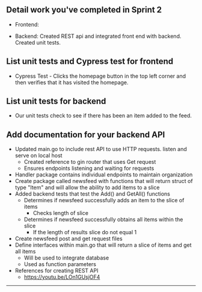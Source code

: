 Detail work you've completed in Sprint 2
---
- Frontend: 

- Backend: Created REST api and integrated front end with backend. Created unit tests. 

List unit tests and Cypress test for frontend
---
- Cypress Test - Clicks the homepage button in the top left corner and then verifies that it has visited the homepage.


List unit tests for backend
---
- Our unit tests check to see if there has been an item added to the feed.


Add documentation for your backend API
---

- Updated main.go to include rest API to use HTTP requests. listen and serve on local host
    - Created reference to gin router that uses Get request
    - Ensures endpoints listening and waiting for requests
- Handler package contains individual endpoints to maintain organization
- Create package called newsfeed with functions that will return struct of type "Item" and will allow the ability to add items to a slice
- Added backend tests that test the Add() and GetAll() functions
    - Determines if newsfeed successfully adds an item to the slice of items
        - Checks length of slice
    - Determines if newsfeed successfully obtains all items within the slice
        - If the length of results slice do not equal 1
- Create newsfeed post and get request files
- Define interfaces within main.go that will return a slice of items and get all items
    - Will be used to integrate database
    - Used as function parameters
- References for creating REST API
    - https://youtu.be/LOn1GUsjOF4

---